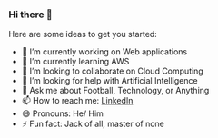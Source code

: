 ### Hi there 👋

<!--
**msaf9/msaf9** is a ✨ _special_ ✨ repository because its `README.md` (this file) appears on your GitHub profile.
-->

Here are some ideas to get you started:

- 🔭 I’m currently working on Web applications
- 🌱 I’m currently learning AWS
- 👯 I’m looking to collaborate on Cloud Computing
- 🤔 I’m looking for help with Artificial Intelligence
- 💬 Ask me about Football, Technology, or Anything
- 📫 How to reach me: [LinkedIn](https://www.linkedin.com/in/sahilafridfarookhi/)
- 😄 Pronouns: He/ Him
- ⚡ Fun fact: Jack of all, master of none

